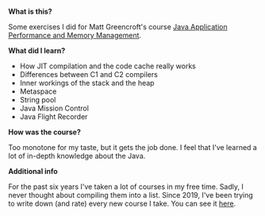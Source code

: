 **What is this?**

Some exercises I did for Matt Greencroft's course [Java Application Performance and Memory Management](https://www.udemy.com/course/java-application-performance-and-memory-management/).

**What did I learn?**

- How JIT compilation and the code cache really works
- Differences between C1 and C2 compilers
- Inner workings of the stack and the heap
- Metaspace
- String pool
- Java Mission Control
- Java Flight Recorder

**How was the course?**

Too monotone for my taste, but it gets the job done. I feel that I've learned a lot of in-depth knowledge about the Java.

**Additional info**

For the past six years I've taken a lot of courses in my free time. Sadly, I never thought about compiling them into a list. Since 2019, I've been trying to write down (and rate) every new course I take. You can see it [here](https://github.com/abrahammenendez/courses/).
